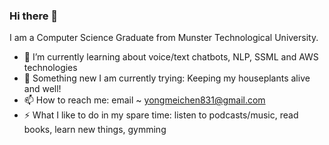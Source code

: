 ### Hi there 👋

<!--
**yongmei1/yongmei1** is a ✨ _special_ ✨ repository because its `README.md` (this file) appears on your GitHub profile. 

Here are some ideas to get you started:-->

I am a Computer Science Graduate from Munster Technological University.

- 🌱 I’m currently learning about voice/text chatbots, NLP, SSML and AWS technologies
- 💬 Something new I am currently trying: Keeping my houseplants alive and well!
- 📫 How to reach me: email ~ yongmeichen831@gmail.com
- ⚡ What I like to do in my spare time: listen to podcasts/music, read books, learn new things, gymming


